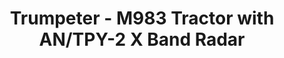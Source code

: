 ---
layout: product
title: "Trumpeter - M983 Tractor with AN/TPY-2 X Band Radar"
price: "11500" 
desc: "N/A"
img_path: "/assets/img/TRU01059.webp"
brand: "N/A"
available: false
special_offer: false
new: false
soon: false
cat: "010000"
subcat: "013400"
subsubcat: "0N/A"
sifra: "TRU01059"
popular: false
spec: false
---